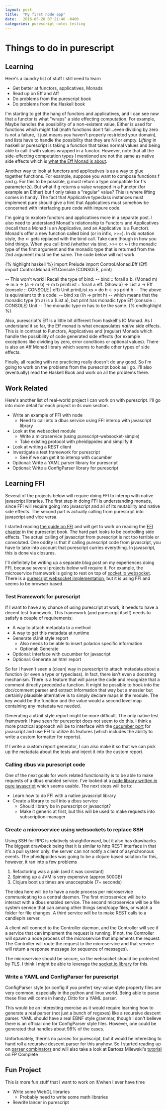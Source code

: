 ```yaml
---
layout: post
title:  "My first node app"
date:   2016-05-20 07:21:40 -0400
categories: purescript notes testing
---
```

# Things to do in purescript

## Learning

Here's a laundry list of stuff I still need to learn

- Get better at functors, applicatives, Monads
- Read up on Eff and Aff
- Do problems from the purescript book
- Do problems from the Haskell book

I'm starting to get the hang of functors and applicatives, and I can see now that a functor is what "wraps" a side
effecting computation.  For example, Maybe handles the possibility of a non-existent value, Either is used for functions
which might fail (math functions don't fail...even dividing by zero is not a failure, it just means you haven't properly
restricted your domain), and lists have to handle the possibility that they are Nil or empty.  *Lifting* in haskell or
purescript is taking a function that takes normal values and being able to call it with values wrapped in a functor.
However, note that all the side-effecting computation types I mentioned are not the same as native side effects which is
[what the Eff Monad is about][-Eff Monad].

Another way to look at functors and applicatives is as a way to glue together functions.  For example, suppose you want
to compose functions f and g.  For this to be possible, g must return a type compatible for f's parameter(s).  But
what if g returns a value wrapped in a Functor (for example an Either) but f only takes a "regular" value?  This is
where lifting comes in handy.  The fact that Applicative typeclass instances must implement pure should give a hint that
Applicatives must somehow be concerned with interfacing pure code with impure code.

I'm going to explore functors and applicatives more in a separate post.  I also need to understand Monad's relationship
to Functors and Applicatives (recall that a Monad is an Applicative, and an Applicative is a Functor).  Monad's offer a
new function called bind (or in infix, >>=).  In do notation style, the <- gets replaced with the bind call.  Take care
though in how you bind things.  When you call bind (whether via bind, >>= or <-) the monadic type of the first argument
and the monadic type that is returned from the 2nd argument must be the same.  The code below will not work

{% highlight haskell %}
import Prelude
import Control.Monad.Eff (Eff)
import Control.Monad.Eff.Console (CONSOLE, print)

-- This won't work!!  Recall the type of bind:
-- bind :: forall a b. (Monad m) => m a -> (a -> m b) -> m b
printList :: forall a eff. (Show a) => List a -> Eff (console :: CONSOLE | eff) Unit
printList xs = do
  h <- xs
  print h
  -- The above is equivalent to this code:
  -- bind xs (\h -> print h)
  -- which means that the monadic type (m a) is a (List a), but print has monadic type Eff (console :: CONSOLE) Unit
  -- The monadic type m has to be the same.
{% endhighlight %}

Also, purescript's Eff is a little bit different from haskell's IO Monad.  As I understand it so far, the Eff monad is
what encapsulates _native_ side effects.  This is in contrast to Functors, Applicatives and (regular) Monads which
handle the possibility of code generated side effects (for example exceptions like dividing by zero, error conditions or
optional values).  There is also an Aff Monad library which seems to handle other types of side effects.

Finally, all reading with no practicing really doesn't do any good.  So I'm going to work on the problems from the
purescript book as I go.  I'll also (eventually) read the Haskell Book and work on all the problems there.

## Work Related

Here's another list of real-world project I can work on with purescript.  I'll go into more detail for each project in
its own section.

- Write an example of FFI with node
  - Need to call into a dbus service using FFI interop with javascript library
- Look at the websocket module
  - Write a microservice (using purescript-websocket-simple)
  - Take existing protocol with pheidippides and simplify it
- Look at writing a REST client
- Investigate a test framework for purescript
  - See if we can get it to interop with cucumber
- Optional: Write a YAML parser library for purescript
- Optional: Write a ConfigParser library for purescript

## Learning FFI

Several of the projects below will require doing FFI to interop with native javascript libraries.  The first step in
doing FFI is understanding monads, since FFI will require going into javascript and all of its mutability and native
side effects.  The second part is actually calling from purescript into javascript and vice versa.

I started reading [the guide on FFI][-FFI guide] and will get to work on reading the [FFI chapter][-FFI book] in the
purescript book.  The hard part looks to be controlling side effects.  The actual calling of javascript from purescript
is not too terrible or convoluted.  One oddity is that if calling purescript code from javascript, you have to take into
account that purescript curries everything.  In javascript, this is done via closures.

I'll definitely be writing up a separate blog post on my experiences doing FFI, because several projects below will
require it.  For example, the microservice framework is going to rest on top of [socket.io websocket][-node ws].  There
is a [purescript websocket implementation][-ps ws], but it is using FFI and seems to be browser based.  

### Test Framework for purescript

If I want to have any chance of using purescript at work, it needs to have a decent test framework.  This framework
(and purescript itself) needs to satisfy a couple of requirements:

- A way to attach metadata to a method
- A way to get this metadata at runtime
- Generate xUnit style report
  - Also needs to be able to insert polarion specific information
  - Optional: Generate
- Optional: Interface with cucumber for javascript
- Optional: Generate an html report

So far I haven't seen a (clean) way in purescript to attach metadata about a function (or even a type or typeclass).  In
fact, there isn't even a docstring mechanism.  There is a feature that will parse the code and recognize that a comment
directly preceded a function.  It might be possible to hook into the doc/comment parser and extract information that way
but a messier but certainly plausible alternative is to simply declare maps in the module.  The key would be the
function and the value would a second level map containing any metadata we needed.

Generating a xUnit style report might be more difficult.  The only native test framework I have seen for purescript does
not seem to do this.  I think a more practical approach will be to interface with the [cucumber port][-cuke js] for
javascript and use FFI to utilize its features (which includes the ability to write a custom formatter for reports).

If I write a custom report generator, I can also make it so that we can pick up the metadata about the tests and inject
it into the custom report.

### Calling dbus via purescript code

One of the next goals for work related functionality is to be able to make requests of a dbus enabled service.  I've
looked at a [node library written in pure javascript][-js dbus] which seems usable. The next steps will be to:

- Learn how to do FFI with a native javascript library
- Create a library to call into a dbus service
  - Should library be in purescript or javascript?
  - Make it generic at first, but this will be used to make requests into subscription-manager

### Create a microservice using websockets to replace SSH

Using SSH for RPC is relatively straightforward, but it also has drawbacks.  The biggest drawback being that it is
similar to http REST interface in that it's a pull system only:  the server can not notify a client of asynchronous
events.  The pheidippides was going to be a clojure based solution for this, however, it ran into a few problems

1.  Refactoring was a pain (and it was constant)
2.  Spinning up a JVM is very expensive (approx 500GB)
3.  Clojure boot up times are unacceptable (7+ seconds)

The idea here will be to have a node process per microservice communicating to a central daemon.  The first microservice
will be to interact with a dbus enabled service.  The second microservice will be a file system service that can among
other things send/copy files, or watch a folder for file changes. A third service will be to make REST calls to a
candlepin server.

A client will connect to the Controller daemon, and the Controller will see if a service that can implement the request
is running.  If not, the Controller will spawn a node process of the microservice that implements the request.  The
Controller will route the request to the microservice and that service will return a response message (or sequence of
messages).  

The microservice should be secure, so the websocket should be protected by TLS.  I think I might be able to leverage the
[socket.io library][-node ws] for this.

### Write a YAML and ConfigParser for purescript

ConfigParser style (or config if you prefer) key-value style property files are very common, especially in the python
and linux world.  Being able to parse these files will come in handy.  Ditto for a YAML parser.

This would be an interesting exercise as it would require learning how to generate a real parser (not just a bunch of
regexes) like a recursive descent parser.  YAML should have a real EBNF style grammar, though I don't believe there is
an official one for ConfigParser style files.  However, one could be generated that handles about 98% of the cases.

Unfortunately, there's no parsec for purescript, but it would be interesting to hand roll a recursive descent parser for
this anyhow.  So I started reading up on [parser combinators][-parser combinators] and will also take a look at Bartosz
Milewski's [tutorial][-Bartosz] on FP Complete

## Fun Project

This is more fun stuff that I want to work on if/when I ever have time

- Write some WebGL libraries
  - Probably need to write some math libraries
- Rewrite lancer in purescript

[-parser combinators]: http://www.cs.nott.ac.uk/~pszgmh/monparsing.pdf
[-Bartosz]: https://www.schoolofhaskell.com/user/bartosz/basics-of-haskell
[-Eff Monad]: http://www.purescript.org/learn/eff/
[-FFI guide]: http://www.purescript.org/learn/ffi/
[-FFI book]: https://leanpub.com/purescript/read#leanpub-auto-the-foreign-function-interface
[-cuke js]: https://github.com/cucumber/cucumber-js
[-ps ws]: https://github.com/zudov/purescript-websocket-simple
[-node ws]: http://socket.io
[-js dbus]: https://github.com/sidorares/node-dbus
